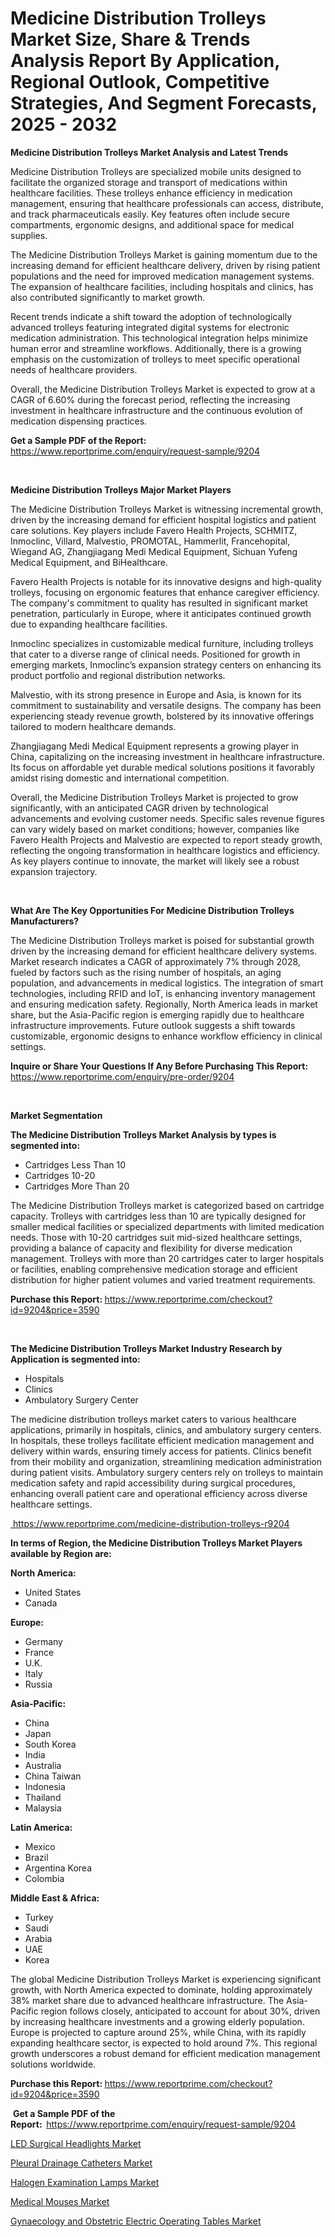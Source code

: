 <p><h1>Medicine Distribution Trolleys Market Size, Share & Trends Analysis Report By Application, Regional Outlook, Competitive Strategies, And Segment Forecasts, 2025 - 2032</h1></p><p><strong>Medicine Distribution Trolleys Market Analysis and Latest Trends</strong></p>
<p><p>Medicine Distribution Trolleys are specialized mobile units designed to facilitate the organized storage and transport of medications within healthcare facilities. These trolleys enhance efficiency in medication management, ensuring that healthcare professionals can access, distribute, and track pharmaceuticals easily. Key features often include secure compartments, ergonomic designs, and additional space for medical supplies.</p><p>The Medicine Distribution Trolleys Market is gaining momentum due to the increasing demand for efficient healthcare delivery, driven by rising patient populations and the need for improved medication management systems. The expansion of healthcare facilities, including hospitals and clinics, has also contributed significantly to market growth.</p><p>Recent trends indicate a shift toward the adoption of technologically advanced trolleys featuring integrated digital systems for electronic medication administration. This technological integration helps minimize human error and streamline workflows. Additionally, there is a growing emphasis on the customization of trolleys to meet specific operational needs of healthcare providers.</p><p>Overall, the Medicine Distribution Trolleys Market is expected to grow at a CAGR of 6.60% during the forecast period, reflecting the increasing investment in healthcare infrastructure and the continuous evolution of medication dispensing practices.</p></p>
<p><strong>Get a Sample PDF of the Report:&nbsp;</strong> <a href="https://www.reportprime.com/enquiry/request-sample/9204?utm_campaign=1888&utm_medium=2&utm_source=Github&utm_content=ia&utm_term=20032025&utm_id=medicine-distribution-trolleys">https://www.reportprime.com/enquiry/request-sample/9204</a></p>
<p>&nbsp;</p>
<p><strong>Medicine Distribution Trolleys Major Market Players</strong></p>
<p><p>The Medicine Distribution Trolleys Market is witnessing incremental growth, driven by the increasing demand for efficient hospital logistics and patient care solutions. Key players include Favero Health Projects, SCHMITZ, Inmoclinc, Villard, Malvestio, PROMOTAL, Hammerlit, Francehopital, Wiegand AG, Zhangjiagang Medi Medical Equipment, Sichuan Yufeng Medical Equipment, and BiHealthcare.</p><p>Favero Health Projects is notable for its innovative designs and high-quality trolleys, focusing on ergonomic features that enhance caregiver efficiency. The company's commitment to quality has resulted in significant market penetration, particularly in Europe, where it anticipates continued growth due to expanding healthcare facilities.</p><p>Inmoclinc specializes in customizable medical furniture, including trolleys that cater to a diverse range of clinical needs. Positioned for growth in emerging markets, Inmoclinc’s expansion strategy centers on enhancing its product portfolio and regional distribution networks.</p><p>Malvestio, with its strong presence in Europe and Asia, is known for its commitment to sustainability and versatile designs. The company has been experiencing steady revenue growth, bolstered by its innovative offerings tailored to modern healthcare demands.</p><p>Zhangjiagang Medi Medical Equipment represents a growing player in China, capitalizing on the increasing investment in healthcare infrastructure. Its focus on affordable yet durable medical solutions positions it favorably amidst rising domestic and international competition.</p><p>Overall, the Medicine Distribution Trolleys Market is projected to grow significantly, with an anticipated CAGR driven by technological advancements and evolving customer needs. Specific sales revenue figures can vary widely based on market conditions; however, companies like Favero Health Projects and Malvestio are expected to report steady growth, reflecting the ongoing transformation in healthcare logistics and efficiency. As key players continue to innovate, the market will likely see a robust expansion trajectory.</p></p>
<p>&nbsp;</p>
<p><strong>What Are The Key Opportunities For Medicine Distribution Trolleys Manufacturers?</strong></p>
<p><p>The Medicine Distribution Trolleys market is poised for substantial growth driven by the increasing demand for efficient healthcare delivery systems. Market research indicates a CAGR of approximately 7% through 2028, fueled by factors such as the rising number of hospitals, an aging population, and advancements in medical logistics. The integration of smart technologies, including RFID and IoT, is enhancing inventory management and ensuring medication safety. Regionally, North America leads in market share, but the Asia-Pacific region is emerging rapidly due to healthcare infrastructure improvements. Future outlook suggests a shift towards customizable, ergonomic designs to enhance workflow efficiency in clinical settings.</p></p>
<p><strong>Inquire or Share Your Questions If Any Before Purchasing This Report:</strong> <a href="https://www.reportprime.com/enquiry/pre-order/9204?utm_campaign=1888&utm_medium=2&utm_source=Github&utm_content=ia&utm_term=20032025&utm_id=medicine-distribution-trolleys">https://www.reportprime.com/enquiry/pre-order/9204</a></p>
<p>&nbsp;</p>
<p><strong>Market Segmentation</strong></p>
<p><strong>The Medicine Distribution Trolleys Market Analysis by types is segmented into:</strong></p>
<p><ul><li>Cartridges Less Than 10</li><li>Cartridges 10-20</li><li>Cartridges More Than 20</li></ul></p>
<p><p>The Medicine Distribution Trolleys market is categorized based on cartridge capacity. Trolleys with cartridges less than 10 are typically designed for smaller medical facilities or specialized departments with limited medication needs. Those with 10-20 cartridges suit mid-sized healthcare settings, providing a balance of capacity and flexibility for diverse medication management. Trolleys with more than 20 cartridges cater to larger hospitals or facilities, enabling comprehensive medication storage and efficient distribution for higher patient volumes and varied treatment requirements.</p></p>
<p><strong>Purchase this Report:&nbsp;</strong><a href="https://www.reportprime.com/checkout?id=9204&price=3590&utm_campaign=1888&utm_medium=2&utm_source=Github&utm_content=ia&utm_term=20032025&utm_id=medicine-distribution-trolleys">https://www.reportprime.com/checkout?id=9204&price=3590</a></p>
<p>&nbsp;</p>
<p><strong>The Medicine Distribution Trolleys Market Industry Research by Application is segmented into:</strong></p>
<p><ul><li>Hospitals</li><li>Clinics</li><li>Ambulatory Surgery Center</li></ul></p>
<p><p>The medicine distribution trolleys market caters to various healthcare applications, primarily in hospitals, clinics, and ambulatory surgery centers. In hospitals, these trolleys facilitate efficient medication management and delivery within wards, ensuring timely access for patients. Clinics benefit from their mobility and organization, streamlining medication administration during patient visits. Ambulatory surgery centers rely on trolleys to maintain medication safety and rapid accessibility during surgical procedures, enhancing overall patient care and operational efficiency across diverse healthcare settings.</p></p>
<p><a href="https://www.reportprime.com/medicine-distribution-trolleys-r9204?utm_campaign=1888&utm_medium=2&utm_source=Github&utm_content=ia&utm_term=20032025&utm_id=medicine-distribution-trolleys">&nbsp;https://www.reportprime.com/medicine-distribution-trolleys-r9204</a></p>
<p><strong>In terms of Region, the Medicine Distribution Trolleys Market Players available by Region are:</strong></p>
<p>
    <p> <strong> North America: </strong>
        <ul>
            <li>United States</li>
            <li>Canada</li>
        </ul>
        </p> 
    <p> <strong> Europe: </strong>
        <ul>
            <li>Germany</li>
            <li>France</li>
            <li>U.K.</li>
            <li>Italy</li>
            <li>Russia</li>
        </ul>
        </p> 
    <p> <strong> Asia-Pacific: </strong>
        <ul>
            <li>China</li>
            <li>Japan</li>
            <li>South Korea</li>
            <li>India</li>
            <li>Australia</li>
            <li>China Taiwan</li>
            <li>Indonesia</li>
            <li>Thailand</li>
            <li>Malaysia</li>
        </ul>
        </p> 
    <p> <strong> Latin America: </strong>
        <ul>
            <li>Mexico</li>
            <li>Brazil</li>
            <li>Argentina Korea</li>
            <li>Colombia</li>
        </ul>
        </p> 
    <p> <strong> Middle East & Africa: </strong>
        <ul>
            <li>Turkey</li>
            <li>Saudi</li>
            <li>Arabia</li>
            <li>UAE</li>
            <li>Korea</li>
        </ul>
    </p>
    </p>
<p><p>The global Medicine Distribution Trolleys Market is experiencing significant growth, with North America expected to dominate, holding approximately 38% market share due to advanced healthcare infrastructure. The Asia-Pacific region follows closely, anticipated to account for about 30%, driven by increasing healthcare investments and a growing elderly population. Europe is projected to capture around 25%, while China, with its rapidly expanding healthcare sector, is expected to hold around 7%. This regional growth underscores a robust demand for efficient medication management solutions worldwide.</p></p>
<p><strong>Purchase this Report: </strong><a href="https://www.reportprime.com/checkout?id=9204&price=3590&utm_campaign=1888&utm_medium=2&utm_source=Github&utm_content=ia&utm_term=20032025&utm_id=medicine-distribution-trolleys">https://www.reportprime.com/checkout?id=9204&price=3590</a></p>
<p>&nbsp;<strong>Get a Sample PDF of the Report:&nbsp;&nbsp;</strong><a href="https://www.reportprime.com/enquiry/request-sample/9204?utm_campaign=1888&utm_medium=2&utm_source=Github&utm_content=ia&utm_term=20032025&utm_id=medicine-distribution-trolleys">https://www.reportprime.com/enquiry/request-sample/9204</a></p>
<p><strong></strong></p>
<p><p><a href="https://github.com/bauldlimle6h/Market-Research-Report-List-1/blob/main/led-surgical-headlights-market.md?utm_campaign=1888&utm_medium=2&utm_source=Github&utm_content=ia&utm_term=20032025&utm_id=medicine-distribution-trolleys">LED Surgical Headlights Market</a></p><p><a href="https://github.com/gitfwelday/Market-Research-Report-List-1/blob/main/pleural-drainage-catheters-market.md?utm_campaign=1888&utm_medium=2&utm_source=Github&utm_content=ia&utm_term=20032025&utm_id=medicine-distribution-trolleys">Pleural Drainage Catheters Market</a></p><p><a href="https://github.com/heinslakey2x/Market-Research-Report-List-1/blob/main/halogen-examination-lamps-market.md?utm_campaign=1888&utm_medium=2&utm_source=Github&utm_content=ia&utm_term=20032025&utm_id=medicine-distribution-trolleys">Halogen Examination Lamps Market</a></p><p><a href="https://github.com/buseknoden2b/Market-Research-Report-List-1/blob/main/medical-mouses-market.md?utm_campaign=1888&utm_medium=2&utm_source=Github&utm_content=ia&utm_term=20032025&utm_id=medicine-distribution-trolleys">Medical Mouses Market</a></p><p><a href="https://github.com/makzzochil/Market-Research-Report-List-1/blob/main/gynaecology-and-obstetric-electric-operating-tables-market.md?utm_campaign=1888&utm_medium=2&utm_source=Github&utm_content=ia&utm_term=20032025&utm_id=medicine-distribution-trolleys">Gynaecology and Obstetric Electric Operating Tables Market</a></p></p>